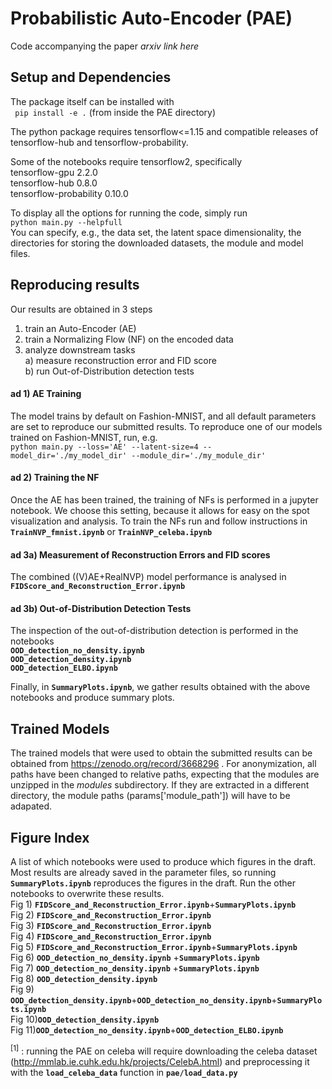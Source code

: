 # Probabilistic Auto-Encoder (PAE)

Code accompanying the paper *arxiv link here*

## Setup and Dependencies

The package itself can be installed with   
``` pip install -e .``` (from inside the PAE directory)

The python package requires tensorflow<=1.15 and compatible releases of tensorflow-hub and tensorflow-probability.

Some of the notebooks require tensorflow2, specifically  
tensorflow-gpu            2.2.0                   
tensorflow-hub            0.8.0                    
tensorflow-probability    0.10.0

To display all the options for running the code, simply run        
```python main.py --helpfull```   
You can specify, e.g., the data set, the latent space dimensionality, the directories for storing the downloaded datasets, the module and model files.

## Reproducing results
Our results are obtained in 3 steps  
1) train an Auto-Encoder (AE)
2) train a Normalizing Flow (NF) on the encoded data  
3) analyze downstream tasks  
  a) measure reconstruction error and FID score  
  b) run Out-of-Distribution detection tests  

#### ad 1) AE Training
The model trains by default on Fashion-MNIST, and all default parameters are set to reproduce our submitted results.
To reproduce one of our models trained on Fashion-MNIST, run, e.g.    
```python main.py --loss='AE' --latent-size=4 --model_dir='./my_model_dir' --module_dir='./my_module_dir'```   


#### ad 2) Training the NF
Once the AE has been trained, the training of NFs is performed in a jupyter notebook. We choose this setting, because it allows for easy on the spot visualization and analysis. To train the NFs run and follow instructions in   
**`TrainNVP_fmnist.ipynb`** or **`TrainNVP_celeba.ipynb`**

#### ad 3a) Measurement of Reconstruction Errors and FID scores
The combined ((V)AE+RealNVP) model performance is analysed in   
**`FIDScore_and_Reconstruction_Error.ipynb`**

#### ad 3b) Out-of-Distribution Detection Tests
The inspection of the out-of-distribution detection is performed in the notebooks   
**`OOD_detection_no_density.ipynb`**   
**`OOD_detection_density.ipynb`**   
**`OOD_detection_ELBO.ipynb`**   

Finally, in **`SummaryPlots.ipynb`**, we gather results obtained with the above notebooks and produce summary plots.  

## Trained Models
The trained models that were used to obtain the submitted results can be obtained from https://zenodo.org/record/3668296 . For anonymization, all paths have been changed to relative paths, expecting that the modules are unzipped in the *modules*  subdirectory. If they are extracted in a different directory, the module paths (params['module_path']) will have to be adapated.

## Figure Index
A list of which notebooks were used to produce which figures in the draft. Most results are already saved in the parameter files, so running  **`SummaryPlots.ipynb`** reproduces the figures in the draft.
Run the other notebooks to overwrite these results.   
Fig 1) **`FIDScore_and_Reconstruction_Error.ipynb`**+**`SummaryPlots.ipynb`**  
Fig 2) **`FIDScore_and_Reconstruction_Error.ipynb`**  
Fig 3) **`FIDScore_and_Reconstruction_Error.ipynb`**  
Fig 4) **`FIDScore_and_Reconstruction_Error.ipynb`**  
Fig 5) **`FIDScore_and_Reconstruction_Error.ipynb`**+**`SummaryPlots.ipynb`**  
Fig 6) **`OOD_detection_no_density.ipynb`** +**`SummaryPlots.ipynb`**  
Fig 7) **`OOD_detection_no_density.ipynb`** +**`SummaryPlots.ipynb`**   
Fig 8) **`OOD_detection_density.ipynb`**  
Fig 9) **`OOD_detection_density.ipynb`**+**`OOD_detection_no_density.ipynb`**+**`SummaryPlots.ipynb`**  
Fig 10)**`OOD_detection_density.ipynb`**  
Fig 11)**`OOD_detection_no_density.ipynb`**+**`OOD_detection_ELBO.ipynb`**  

<sup>[1]</sup> : running the PAE on celeba will require downloading the celeba dataset (http://mmlab.ie.cuhk.edu.hk/projects/CelebA.html) and preprocessing it with the **`load_celeba_data`** function in **`pae/load_data.py`**
